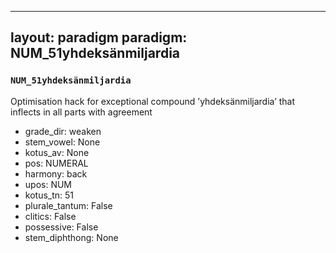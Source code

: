 
---
layout: paradigm
paradigm: NUM_51yhdeksänmiljardia
---
### ` NUM_51yhdeksänmiljardia `

Optimisation hack for exceptional compound ’yhdeksänmiljardia’ that inflects in all parts with agreement
* grade_dir: weaken
* stem_vowel: None
* kotus_av: None
* pos: NUMERAL
* harmony: back
* upos: NUM
* kotus_tn: 51
* plurale_tantum: False
* clitics: False
* possessive: False
* stem_diphthong: None
